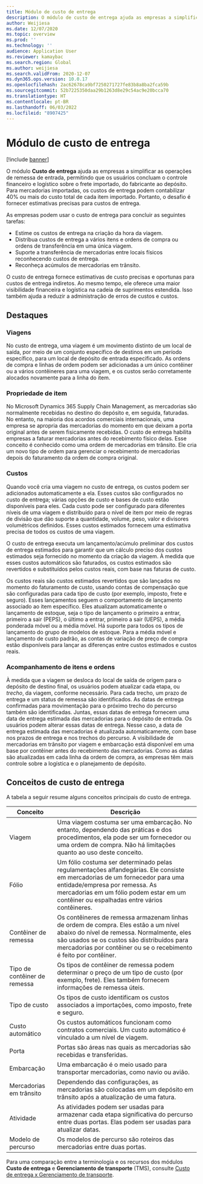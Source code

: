 ```yaml
---
title: Módulo de custo de entrega
description: O módulo de custo de entrega ajuda as empresas a simplificar as operações de remessa de entrada, permitindo que os usuários concluam o controle financeiro e logístico sobre o frete importado, do fabricante ao depósito.
author: Weijiesa
ms.date: 12/07/2020
ms.topic: overview
ms.prod: ''
ms.technology: ''
audience: Application User
ms.reviewer: kamaybac
ms.search.region: Global
ms.author: weijiesa
ms.search.validFrom: 2020-12-07
ms.dyn365.ops.version: 10.0.17
ms.openlocfilehash: 2ac62678ca9bf7250271727fe83b8a8ba2fca59b
ms.sourcegitcommit: 52b7225350daa29b1263d8e29c54ac9e20bcca70
ms.translationtype: HT
ms.contentlocale: pt-BR
ms.lasthandoff: 06/03/2022
ms.locfileid: "8907425"
---
```

# <a name="landed-cost-module"></a>Módulo de custo de entrega

[!include [banner](../../includes/banner.md)]

O módulo **Custo de entrega** ajuda as empresas a simplificar as operações de remessa de entrada, permitindo que os usuários concluam o controle financeiro e logístico sobre o frete importado, do fabricante ao depósito. Para mercadorias importadas, os custos de entrega podem contabilizar 40% ou mais do custo total de cada item importado. Portanto, o desafio é fornecer estimativas precisas para custos de entrega.

As empresas podem usar o custo de entrega para concluir as seguintes tarefas:

- Estime os custos de entrega na criação da hora da viagem.
- Distribua custos de entrega a vários itens e ordens de compra ou ordens de transferência em uma única viagem.
- Suporte a transferência de mercadorias entre locais físicos reconhecendo custos de entrega.
- Reconheça acúmulos de mercadorias em trânsito.

O custo de entrega fornece estimativas de custo precisas e oportunas para custos de entrega indiretos. Ao mesmo tempo, ele oferece uma maior visibilidade financeira e logística na cadeia de suprimentos estendida. Isso também ajuda a reduzir a administração de erros de custos e custos.

## <a name="highlights"></a>Destaques

### <a name="voyages"></a>Viagens

No custo de entrega, uma viagem é um movimento distinto de um local de saída, por meio de um conjunto específico de destinos em um período específico, para um local de depósito de entrada especificado. As ordens de compra e linhas de ordem podem ser adicionadas a um único contêiner ou a vários contêineres para uma viagem, e os custos serão corretamente alocados novamente para a linha do item. 

### <a name="item-ownership"></a>Propriedade de item

No Microsoft Dynamics 365 Supply Chain Management, as mercadorias são normalmente recebidas no destino do depósito e, em seguida, faturadas. No entanto, na maioria dos acordos comerciais internacionais, uma empresa se apropria das mercadorias do momento em que deixam a porta original antes de serem fisicamente recebidas. O custo de entrega habilita empresas a faturar mercadorias antes do recebimento físico delas. Esse conceito é conhecido como uma ordem de mercadorias em trânsito. Ele cria um novo tipo de ordem para gerenciar o recebimento de mercadorias depois do faturamento da ordem de compra original.

### <a name="costs"></a>Custos

Quando você cria uma viagem no custo de entrega, os custos podem ser adicionados automaticamente a ela. Esses custos são configurados no custo de entrega; várias opções de custo e bases de custo estão disponíveis para eles. Cada custo pode ser configurado para diferentes níveis de uma viagem e distribuído para o nível de item por meio de regras de divisão que dão suporte a quantidade, volume, peso, valor e divisores volumétricos definidos. Esses custos estimados fornecem uma estimativa precisa de todos os custos de uma viagem.

O custo de entrega executa um lançamento/acúmulo preliminar dos custos de entrega estimados para garantir que um cálculo preciso dos custos estimados seja fornecido no momento da criação da viagem. À medida que esses custos automáticos são faturados, os custos estimados são revertidos e substituídos pelos custos reais, com base nas faturas de custo.

Os custos reais são custos estimados revertidos que são lançados no momento do faturamento de custo, usando contas de compensação que são configuradas para cada tipo de custo (por exemplo, imposto, frete e seguro). Esses lançamentos seguem o comportamento de lançamento associado ao item específico. Eles atualizam automaticamente o lançamento de estoque, seja o tipo de lançamento o primeiro a entrar, primeiro a sair (PEPS), o último a entrar, primeiro a sair (UEPS), a média ponderada móvel ou a média móvel. Há suporte para todos os tipos de lançamento do grupo de modelos de estoque. Para a média móvel e lançamento de custo padrão, as contas de variação de preço de compra estão disponíveis para lançar as diferenças entre custos estimados e custos reais.

### <a name="item-and-order-tracking"></a>Acompanhamento de itens e ordens

À medida que a viagem se desloca do local de saída de origem para o depósito de destino final, os usuários podem atualizar cada etapa, ou *trecho*, da viagem, conforme necessário. Para cada trecho, um prazo de entrega e um status de remessa são identificados. As datas de entrega confirmadas para movimentação para o próximo trecho do percurso também são identificadas. Juntas, essas datas de entrega fornecem uma data de entrega estimada das mercadorias para o depósito de entrada. Os usuários podem alterar essas datas de entrega. Nesse caso, a data de entrega estimada das mercadorias é atualizada automaticamente, com base nos prazos de entrega e nos trechos do percurso. A visibilidade de mercadorias em trânsito por viagem e embarcação está disponível em uma base por contêiner antes do recebimento das mercadorias. Como as datas são atualizadas em cada linha da ordem de compra, as empresas têm mais controle sobre a logística e o planejamento de depósito.

## <a name="landed-cost-concepts"></a>Conceitos de custo de entrega

A tabela a seguir resume alguns conceitos principais do custo de entrega.

| Conceito | Descrição |
|---|---|
| Viagem | Uma viagem costuma ser uma embarcação. No entanto, dependendo das práticas e dos procedimentos, ela pode ser um fornecedor ou uma ordem de compra. Não há limitações quanto ao uso deste conceito. |
| Fólio | Um fólio costuma ser determinado pelas regulamentações alfandegárias. Ele consiste em mercadorias de um fornecedor para uma entidade/empresa por remessa. As mercadorias em um fólio podem estar em um contêiner ou espalhadas entre vários contêineres. |
| Contêiner de remessa | Os contêineres de remessa armazenam linhas de ordem de compra. Eles estão a um nível abaixo do nível de remessa. Normalmente, eles são usados se os custos são distribuídos para mercadorias por contêiner ou se o recebimento é feito por contêiner. |
| Tipo de contêiner de remessa | Os tipos de contêiner de remessa podem determinar o preço de um tipo de custo (por exemplo, frete). Eles também fornecem informações de remessa úteis. |
| Tipo de custo | Os tipos de custo identificam os custos associados a importações, como imposto, frete e seguro. |
| Custo automático | Os custos automáticos funcionam como contratos comerciais. Um custo automático é vinculado a um nível de viagem. |
| Porta | Portas são áreas nas quais as mercadorias são recebidas e transferidas. |
| Embarcação | Uma embarcação é o meio usado para transportar mercadorias, como navio ou avião. |
| Mercadorias em trânsito | Dependendo das configurações, as mercadorias são colocadas em um depósito em trânsito após a atualização de uma fatura. |
| Atividade | As atividades podem ser usadas para armazenar cada etapa significativa do percurso entre duas portas. Elas podem ser usadas para atualizar datas. |
| Modelo de percurso | Os modelos de percurso são roteiros das mercadorias entre duas portas. |

Para uma comparação entre a terminologia e os recursos dos módulos **Custo de entrega** e **Gerenciamento de transporte** (TMS), consulte [Custo de entrega x Gerenciamento de transporte](landed-cost-vs-tms.md).
